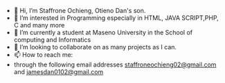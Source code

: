 - 👋 Hi, I’m Staffrone Ochieng, Otieno Dan's son.
- 👀 I’m interested in  Programming especially in HTML, JAVA SCRIPT,PHP, C and many more
- 🌱 I’m currently a student at Maseno University in the School of computing and Informatics
- 💞️ I’m looking to collaborate on as many projects as I can.
- 📫 How to reach me:
- through the following email addresses
 staffroneochieng02@gmail.com and
 jamesdan0102@gmail.com

<!---
kwarugithub/kwarugithub is a ✨ special ✨ repository because its `README.md` (this file) appears on your GitHub profile.
You can click the Preview link to take a look at your changes.
--->
